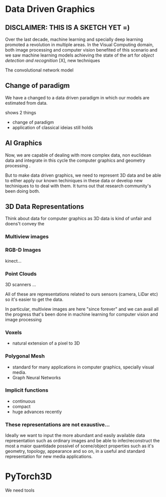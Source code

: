 # Data Driven Graphics 

## DISCLAIMER: THIS IS A SKETCH YET =)

Over the last decade, machine learning and specially deep learning promoted a revolution in multiple areas. In the Visual Computing domain, both image processing and computer vision benefited of this scenario and we saw machine learning models achieving the state of the art for *object detection and recognition* [X],  new techniques

The convolutional network model 


## Change of paradigm

We have a changed to a data driven paradigm in which our models are estimated from data.

shows 2 things
- change of paradigm
- application of classical ideias still holds

## AI Graphics

Now, we are capable of dealing with more complex data, non euclidean data and integrate in this cycle the computer graphics and geometry processing .

But to make data driven graphics, we need to represent 3D data and be able to either apply our known techiniques in these data or develop new techiniques to to deal with them. It turns out that research community's been doing both.

## 3D Data Representations

Think about data for computer graphics as 3D data is kind of unfair and doens't convey the 

### Multiview images



### RGB-D Images

kinect...

### Point Clouds

3D scanners ...

All of these are representations related to ours sensors (camera, LiDar etc) so it's easier to get the data.

In particular, multiview images are here "since forever" and we can avail all the progress that's been done in machine learning for computer vision and image processing

### Voxels

- natural extension of a pixel to 3D

### Polygonal Mesh

- standard for many applications in computer graphics, specially visual media.
- Graph Neural Networks

### Implicit functions

- continuous
- compact
- huge advances recently 

### These representations are not exaustive...

Ideally we want to input the more abundant and easily available data representation such as ordinary images and be able to infer/reconstruct the most a maior quantidade possível of scene/object properties such as it's geometry, topology, appearance and so on, in a useful and standard representation for new media applications.

# PyTorch3D

We need tools 